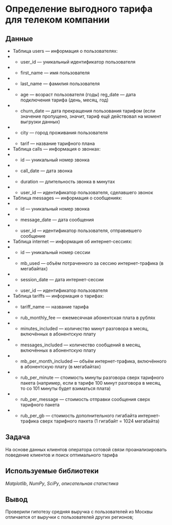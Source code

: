 # Определение выгодного тарифа для телеком компании


## Данные

- Таблица users — информация о пользователях:
- - user_id — уникальный идентификатор пользователя
- - first_name — имя пользователя
- - last_name — фамилия пользователя
- - age — возраст пользователя (годы)
reg_date — дата подключения тарифа (день, месяц, год)
- - churn_date — дата прекращения пользования тарифом (если значение пропущено, значит, тариф ещё действовал на момент выгрузки данных)
- - city — город проживания пользователя
- - tarif — название тарифного плана
- Таблица calls — информация о звонках:
- - id — уникальный номер звонка
- - call_date — дата звонка
- - duration — длительность звонка в минутах
- - user_id — идентификатор пользователя, сделавшего звонок
- Таблица messages — информация о сообщениях:
- - id — уникальный номер звонка
- - message_date — дата сообщения
- - user_id — идентификатор пользователя, отправившего сообщение
- Таблица internet — информация об интернет-сессиях:
- - id — уникальный номер сессии
- - mb_used — объём потраченного за сессию интернет-трафика (в мегабайтах)
- - session_date — дата интернет-сессии
- - user_id — идентификатор пользователя
- Таблица tariffs — информация о тарифах:
- - tariff_name — название тарифа
- - rub_monthly_fee — ежемесячная абонентская плата в рублях
- - minutes_included — количество минут разговора в месяц, включённых в абонентскую плату
- - messages_included — количество сообщений в месяц, включённых в абонентскую плату
- - mb_per_month_included — объём интернет-трафика, включённого в абонентскую плату (в мегабайтах)
- - rub_per_minute — стоимость минуты разговора сверх тарифного пакета (например, если в тарифе 100 минут разговора в месяц, то со 101 минуты будет взиматься плата)
- - rub_per_message — стоимость отправки сообщения сверх тарифного пакета
- - rub_per_gb — стоимость дополнительного гигабайта интернет-трафика сверх тарифного пакета (1 гигабайт = 1024 мегабайта)

## Задача

На основе данных клиентов оператора сотовой связи проанализировать поведение клиентов и поиск оптимального тарифа  

## Используемые библиотеки

*Matplotlib*, *NumPy*, *SciPy*, *описательная статистика*


## Вывод

Проверили гипотезу средняя выручка с пользователей из Москвы отличается от выручки c пользователей других регионов;